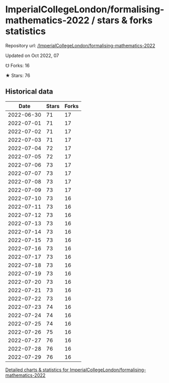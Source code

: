 # ImperialCollegeLondon/formalising-mathematics-2022 / stars & forks statistics

Repository url: [/ImperialCollegeLondon/formalising-mathematics-2022](https://github.com/ImperialCollegeLondon/formalising-mathematics-2022)

Updated on Oct 2022, 07

☋ Forks: 16

★ Stars: 76

## Historical data
| Date | Stars | Forks |
|------|-------|-------|
| 2022-06-30 | 71 | 17 | 
| 2022-07-01 | 71 | 17 | 
| 2022-07-02 | 71 | 17 | 
| 2022-07-03 | 71 | 17 | 
| 2022-07-04 | 72 | 17 | 
| 2022-07-05 | 72 | 17 | 
| 2022-07-06 | 73 | 17 | 
| 2022-07-07 | 73 | 17 | 
| 2022-07-08 | 73 | 17 | 
| 2022-07-09 | 73 | 17 | 
| 2022-07-10 | 73 | 16 | 
| 2022-07-11 | 73 | 16 | 
| 2022-07-12 | 73 | 16 | 
| 2022-07-13 | 73 | 16 | 
| 2022-07-14 | 73 | 16 | 
| 2022-07-15 | 73 | 16 | 
| 2022-07-16 | 73 | 16 | 
| 2022-07-17 | 73 | 16 | 
| 2022-07-18 | 73 | 16 | 
| 2022-07-19 | 73 | 16 | 
| 2022-07-20 | 73 | 16 | 
| 2022-07-21 | 73 | 16 | 
| 2022-07-22 | 73 | 16 | 
| 2022-07-23 | 74 | 16 | 
| 2022-07-24 | 74 | 16 | 
| 2022-07-25 | 74 | 16 | 
| 2022-07-26 | 75 | 16 | 
| 2022-07-27 | 76 | 16 | 
| 2022-07-28 | 76 | 16 | 
| 2022-07-29 | 76 | 16 | 


[Detailed charts & statistics for ImperialCollegeLondon/formalising-mathematics-2022](https://reviewgithub.com/rep/ImperialCollegeLondon/formalising-mathematics-2022)
